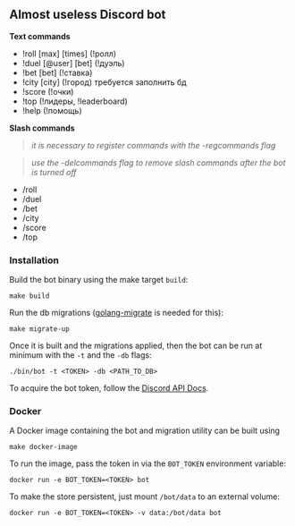 ## Almost useless Discord bot

__Text commands__

* !roll [max] [times] (!ролл)
* !duel [@user] [bet] (!дуэль)
* !bet  [bet] (!ставка)
* !city [city] (!город) требуется заполнить бд
* !score (!очки)
* !top (!лидеры, !leaderboard)
* !help (!помощь)

__Slash commands__

>_it is necessary to register commands with the -regcommands flag_

>_use the -delcommands flag to remove slash commands after the bot is turned off_

* /roll
* /duel
* /bet
* /city
* /score
* /top

### Installation

Build the bot binary using the make target `build`:
```shell script
make build
```

Run the db migrations ([golang-migrate](https://github.com/golang-migrate/migrate/tree/master/cmd/migrate) is needed for this):
```shell script
make migrate-up
```

Once it is built and the migrations applied, then the bot can be run at minimum with the `-t` and the `-db` flags:
```shell script
./bin/bot -t <TOKEN> -db <PATH_TO_DB>
```

To acquire the bot token, follow the [Discord API Docs](https://discord.com/developers/docs/intro).

### Docker
A Docker image containing the bot and migration utility can be built using
```shell script
make docker-image
```

To run the image, pass the token in via the `BOT_TOKEN` environment variable:
```shell script
docker run -e BOT_TOKEN=<TOKEN> bot
```

To make the store persistent, just mount `/bot/data` to an external volume:
```shell script
docker run -e BOT_TOKEN=<TOKEN> -v data:/bot/data bot
```
